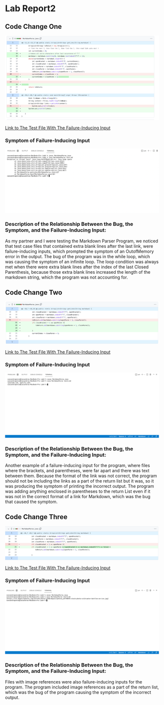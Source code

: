 # Lab Report2

## Code Change One
![Image](Screenshot8.png)

[Link to The Test File With The  Failure-Inducing Input](https://raw.githubusercontent.com/cassponmal/markdown-parser/main/test.md)

### Symptom of Failure-Inducing Input
![Image](Screenshot11.png)

### Description of the Relationship Between the Bug, the Symptom, and the Failure-Inducing Input:
As my partner and I were testing the Markdown Parser Program, we noticed that test case files that contained extra blank lines after the last link, were failure-inducing inputs, which prompted the symptom of an OutofMemory error in the output.  The bug of the program was in the while loop, which was causing the symptom of an infinite loop. The loop condition was always met when there  were extra blank lines after the index of the last Closed Parenthesis, because those extra blank lines increased the length of the markdown string, which the program was not accounting for. 






## Code Change Two

![Image](Screenshot9.png)

[Link to The Test File With The  Failure-Inducing Input](https://raw.githubusercontent.com/cassponmal/markdown-parser/main/test2.md)

### Symptom of Failure-Inducing Input
![Image](Screenshot12.png)

### Description of the Relationship Between the Bug, the Symptom, and the Failure-Inducing Input:
Another example of a failure-inducing input for the program, where files where the brackets, and  parentheses, were far apart and there was text between them.  Because the format of the link was not correct, the program should not be including the links as a part of the return list but it was, so it was producing the symptom of printing the incorrect output.  The program was adding anything enclosed in parentheses to the return List even if it was not in the correct format of a link for Markdown, which was the bug that caused the symptom. 





## Code Change Three
![Image](Screenshot10.png)

[Link to The Test File With The  Failure-Inducing Input](https://raw.githubusercontent.com/cassponmal/markdown-parser/main/test3.md)

### Symptom of Failure-Inducing Input
![Image](Screenshot13.png)

### Description of the Relationship Between the Bug, the Symptom, and the Failure-Inducing Input:
Files with image references were also failure-inducing inputs for the program.   The program included image references as a part of the return list, which was the bug of the program causing the  symptom of the incorrect output.
